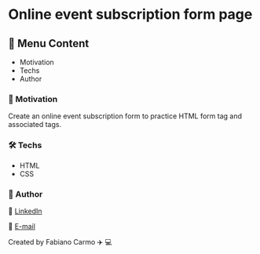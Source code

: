 # Online event subscription form page

## :memo: Menu Content

- Motivation
- Techs
- Author

### :dart: Motivation

Create an online event subscription form to practice HTML form tag and associated tags.

### :hammer_and_wrench: Techs

- HTML
- CSS

### :raising_hand: Author

:link: [LinkedIn](https://www.linkedin.com/in/fabiano-carmo/)

:email: [E-mail](mailto:fabianopc@yahoo.com)

Created by Fabiano Carmo :airplane: :computer:
